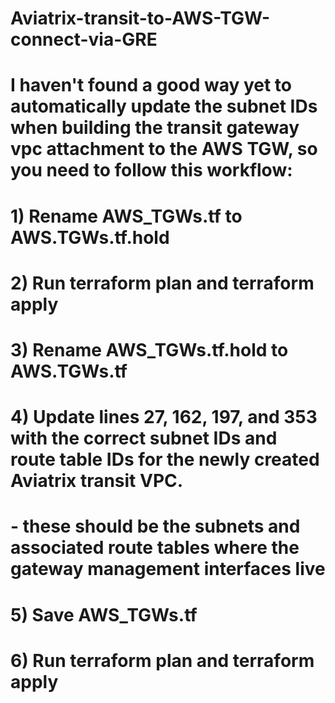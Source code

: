# Aviatrix-transit-to-AWS-TGW-connect-via-GRE

# I haven't found a good way yet to automatically update the subnet IDs when building the transit gateway vpc attachment to the AWS TGW, so you need to follow this workflow:
# 1) Rename AWS_TGWs.tf to AWS.TGWs.tf.hold
# 2) Run terraform plan and terraform apply
# 3) Rename AWS_TGWs.tf.hold to AWS.TGWs.tf
# 4) Update lines 27, 162, 197, and 353 with the correct subnet IDs and route table IDs for the newly created Aviatrix transit VPC.
#   - these should be the subnets and associated route tables where the gateway management interfaces live
# 5) Save AWS_TGWs.tf
# 6) Run terraform plan and terraform apply
